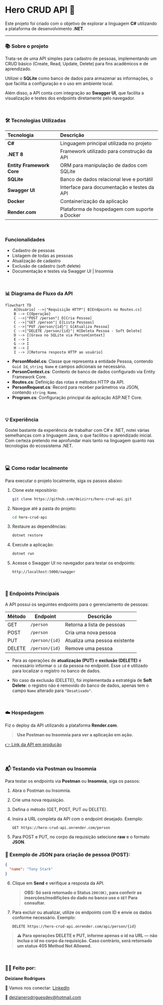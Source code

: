 # Hero CRUD API 🚀

Este projeto foi criado com o objetivo de explorar a linguagem **C#** utilizando a plataforma de desenvolvimento **.NET**.

---

### 📚 Sobre o projeto

Trata-se de uma API simples para cadastro de pessoas, implementando um CRUD básico (Create, Read, Update, Delete) para fins acadêmicos e de aprendizado.

Utilizei o **SQLite** como banco de dados para armazenar as informações, o que facilita a configuração e o uso em ambiente local.

Além disso, a API conta com integração ao **Swagger UI**, que facilita a visualização e testes dos endpoints diretamente pelo navegador.

<br>

### 🛠️ Tecnologias Utilizadas

| Tecnologia                | Descrição                                     |
| :------------------------ | :-------------------------------------------- |
| **C#**                    | Linguagem principal utilizada no projeto      |
| **.NET 8**                | Framework utilizado para construção da API    |
| **Entity Framework Core** | ORM para manipulação de dados com SQLite      |
| **SQLite**                | Banco de dados relacional leve e portátil     |
| **Swagger UI**            | Interface para documentação e testes da API   |
| **Docker**                | Containerização da aplicação                  |
| **Render.com**            | Plataforma de hospedagem com suporte a Docker |

<br>

### Funcionalidades

* Cadastro de pessoas
* Listagem de todas as pessoas
* Atualização de cadastro
* Exclusão de cadastro (soft delete)
* Documentação e testes via Swagger UI | Insomnia

<br>

### 📊 Diagrama de Fluxo da API

``` mermaid
flowchart TD
    A[Usuário] -->|"Requisição HTTP"| B[Endpoints no Routes.cs]
    B --> C{Operação}
    C -->|"POST /person"| D[Cria Pessoa]
    C -->|"GET /person"| E[Lista Pessoas]
    C -->|"PUT /person/{id}"| G[Atualiza Pessoa]
    C -->|"DELETE /person/{id}"| H[Deleta Pessoa - Soft Delete]
    D --> I[Grava no SQLite via PersonContext]
    E --> I
    G --> I
    H --> I
    I --> J[Retorna resposta HTTP ao usuário]

```


* **PersonModel.cs**: Classe que representa a entidade Pessoa, contendo `Guid Id`, `string Name` e campos adicionais se necessário.
* **PersonContext.cs**: Contexto de banco de dados configurado via Entity Framework Core.
* **Routes.cs**: Definição das rotas e métodos HTTP da API.
* **PersonRequest.cs**: Record para receber parâmetros via JSON, contendo `string Name`.
* **Program.cs**: Configuração principal da aplicação ASP.NET Core.

<br>

### 💡 Experiência

Gostei bastante da experiência de trabalhar com C# e .NET, notei várias semelhanças com a linguagem Java, o que facilitou o aprendizado inicial. Com certeza pretendo me aprofundar mais tanto na linguagem quanto nas tecnologias do ecossistema .NET.

<br>

### 💻 Como rodar localmente

Para executar o projeto localmente, siga os passos abaixo:

1. Clone este repositório:

   ```bash
   git clone https://github.com/deizirrs/hero-crud-api.git
   ```

2. Navegue até a pasta do projeto:

   ```bash
   cd hero-crud-api
   ```

3. Restaure as dependências:

   ```bash
   dotnet restore
   ```

4. Execute a aplicação:

   ```bash
   dotnet run
   ```

5. Acesse o Swagger UI no navegador para testar os endpoints:

   ```
   http://localhost:5000/swagger
   ```
   
<br>

### 📡 Endpoints Principais

A API possui os seguintes endpoints para o gerenciamento de pessoas:

| Método | Endpoint           | Descrição                     |
| ------ | ------------------ | ----------------------------- |
| GET    | `/person`      | Retorna a lista de pessoas    |
| POST   | `/person`      | Cria uma nova pessoa          |
| PUT    | `/person/{id}` | Atualiza uma pessoa existente |
| DELETE | `/person/{id}` | Remove uma pessoa             |



* Para as operações de **atualização (PUT)** e **exclusão (DELETE)** é necessário informar o `id` da pessoa no endpoint. Esse `id` é utilizado para localizar o registro no banco de dados.

* No caso da exclusão (DELETE), foi implementada a estratégia de **Soft Delete**: o registro não é removido do banco de dados, apenas tem o campo `Name` alterado para `"Desativado"`.

<br>

### ☁️ Hospedagem

Fiz o deploy da API utilizando a plataforma **Render.com**.


> **Use Postman ou Insomnia para ver a aplicação em ação.**

[👉 Link  da API em produção](https://hero-crud-api.onrender.com)

<br>

### 📬 Testando via Postman ou Insomnia

Para testar os endpoints via **Postman** ou **Insomnia**, siga os passos:

1. Abra o Postman ou Insomnia.

2. Crie uma nova requisição.

3. Defina o método (GET, POST, PUT ou DELETE).

4. Insira a URL completa da API com o endpoint desejado. Exemplo:
   ```
   GET https://hero-crud-api.onrender.com/person
   ```

5. Para POST e PUT, no corpo da requisição selecione **raw** e o formato **JSON**.

### 📑 Exemplo de JSON para criação de pessoa (POST):

```json
{
  "name": "Tony Stark"
}
```

6. Clique em **Send** e verifique a resposta da API.
   > **OBS: Só será retornado o Status `200(OK)`, para conferir as inserções/modifições do dado no banco use o `GET` Para consultar.**

7. Para excluir ou atualizar, utilize os endpoints com ID e envie os dados conforme necessário. Exemplo:

   ```
   DELETE https://hero-crud-api.onrender.com/api/person/{id}
   ```
> **⚠️ Para operações DELETE e PUT, informe apenas o id na URL — não inclua o id no corpo da requisição. Caso contrário, será retornado um status 405 Method Not Allowed.**

<br>

### 👩‍💻 Feito por:

**Deiziane Rodrigues**

💼 Vamos nos conectar:  [LinkedIn](https://www.linkedin.com/in/deizianer/)

📧 [deizianerodriguesdev@hotmail.com](deizianerodriguesdev@hotmail.com)
